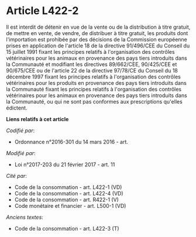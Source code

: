 # Article L422-2

Il est interdit de détenir en vue de la vente ou de la distribution à titre gratuit, de mettre en vente, de vendre, de
distribuer à titre gratuit, les produits dont l'importation est prohibée par des décisions de la Commission européenne prises
en application de l'article 18 de la directive 91/496/CEE du Conseil du 15 juillet 1991 fixant les principes relatifs à
l'organisation des contrôles vétérinaires pour les animaux en provenance des pays tiers introduits dans la Communauté et
modifiant les directives 89/662/CEE, 90/425/CEE et 90/675/CEE ou de l'article 22 de la directive 97/78/CE du Conseil du 18
décembre 1997 fixant les principes relatifs à l'organisation des contrôles vétérinaires pour les produits en provenance des
pays tiers introduits dans la Communauté fixant les principes relatifs à l'organisation des contrôles vétérinaires pour les
animaux en provenance des pays tiers introduits dans la Communauté, ou qui ne sont pas conformes aux prescriptions qu'elles
édictent.

**Liens relatifs à cet article**

_Codifié par_:

  - Ordonnance n°2016-301 du 14 mars 2016 - art.

_Modifié par_:

  - Loi n°2017-203 du 21 février 2017 - art. 11

_Cité par_:

  - Code de la consommation - art. L422-1 (VD)
  - Code de la consommation - art. L422-4 (VD)
  - Code de la consommation - art. R422-1 (V)
  - Code monétaire et financier - art. L500-1 (VD)

_Anciens textes_:

  - Code de la consommation - art. L422-3 (T)
